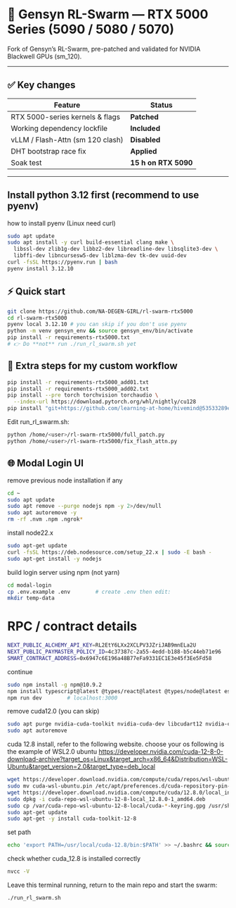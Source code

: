 # 🚀 Gensyn RL-Swarm — RTX 5000 Series (5090 / 5080 / 5070)

Fork of Gensyn’s RL-Swarm, pre-patched and validated for NVIDIA Blackwell GPUs (sm_120).

---

## ✅ Key changes
| Feature | Status |
|---------|--------|
| RTX 5000-series kernels & flags | **Patched** |
| Working dependency lockfile    | **Included** |
| vLLM / Flash-Attn (sm 120 clash) | **Disabled** |
| DHT bootstrap race fix         | **Applied** |
| Soak test                      | **15 h on RTX 5090** |

---

## Install python 3.12 first (recommend to use pyenv)
how to install pyenv (Linux need curl)
```bash
sudo apt update
sudo apt install -y curl build-essential clang make \
  libssl-dev zlib1g-dev libbz2-dev libreadline-dev libsqlite3-dev \
  libffi-dev libncursesw5-dev liblzma-dev tk-dev uuid-dev
curl -fsSL https://pyenv.run | bash
pyenv install 3.12.10
```

## ⚡ Quick start
```bash
git clone https://github.com/NA-DEGEN-GIRL/rl-swarm-rtx5000
cd rl-swarm-rtx5000
pyenv local 3.12.10 # you can skip if you don't use pyenv
python -m venv gensyn_env && source gensyn_env/bin/activate
pip install -r requirements-rtx5000.txt
# 👉 Do **not** run ./run_rl_swarm.sh yet
```

## 🔧 Extra steps for my custom workflow
```bash
pip install -r requirements-rtx5000_add01.txt
pip install -r requirements-rtx5000_add02.txt
pip install --pre torch torchvision torchaudio \
  --index-url https://download.pytorch.org/whl/nightly/cu128
pip install "git+https://github.com/learning-at-home/hivemind@53533289edfeb1f9b2f5917cbae66fe50cfa2548#egg=hivemind"
```
Edit run_rl_swarm.sh:
```bash
python /home/<user>/rl-swarm-rtx5000/full_patch.py
python /home/<user>/rl-swarm-rtx5000/fix_flash_attn.py
```

## 🌐 Modal Login UI
remove previous node installation if any
```bash
cd ~
sudo apt update
sudo apt remove --purge nodejs npm -y 2>/dev/null
sudo apt autoremove -y
rm -rf .nvm .npm .ngrok*
```
install node22.x
```bash
sudo apt-get update
curl -fsSL https://deb.nodesource.com/setup_22.x | sudo -E bash -
sudo apt-get install -y nodejs
```
build login server using npm (not yarn)
```bash
cd modal-login
cp .env.example .env        # create .env then edit:
mkdir temp-data
```
# RPC / contract details
```bash
NEXT_PUBLIC_ALCHEMY_API_KEY=RL2EtY6LXx2XCLPV3JZriJAB9mnELa2U
NEXT_PUBLIC_PAYMASTER_POLICY_ID=4c37387c-2a55-4edd-b188-b5c44eb71e96
SMART_CONTRACT_ADDRESS=0x6947c6E196a48B77eFa9331EC1E3e45f3Ee5Fd58
```
continue
```bash
sudo npm install -g npm@10.9.2
npm install typescript@latest @types/react@latest @types/node@latest eslint-config-next@latest
npm run dev        # localhost:3000
```
remove cuda12.0 (you can skip)
```bash
sudo apt purge nvidia-cuda-toolkit nvidia-cuda-dev libcudart12 nvidia-cuda-gdb
sudo apt autoremove
```
cuda 12.8 install, refer to the following website. choose your os
following is the example of WSL2.0 ubuntu
https://developer.nvidia.com/cuda-12-8-0-download-archive?target_os=Linux&target_arch=x86_64&Distribution=WSL-Ubuntu&target_version=2.0&target_type=deb_local
```bash
wget https://developer.download.nvidia.com/compute/cuda/repos/wsl-ubuntu/x86_64/cuda-wsl-ubuntu.pin
sudo mv cuda-wsl-ubuntu.pin /etc/apt/preferences.d/cuda-repository-pin-600
wget https://developer.download.nvidia.com/compute/cuda/12.8.0/local_installers/cuda-repo-wsl-ubuntu-12-8-local_12.8.0-1_amd64.deb
sudo dpkg -i cuda-repo-wsl-ubuntu-12-8-local_12.8.0-1_amd64.deb
sudo cp /var/cuda-repo-wsl-ubuntu-12-8-local/cuda-*-keyring.gpg /usr/share/keyrings/
sudo apt-get update
sudo apt-get -y install cuda-toolkit-12-8
```
set path
```bash
echo 'export PATH=/usr/local/cuda-12.8/bin:$PATH' >> ~/.bashrc && source ~/.bashrc
```
check whether cuda_12.8 is installed correctly
```bash
nvcc -V
```

Leave this terminal running, return to the main repo and start the swarm:
```bash
./run_rl_swarm.sh
```
